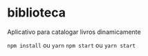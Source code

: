 # biblioteca
Aplicativo para catalogar livros dinamicamente

```npm install``` ou ```yarn```
```npm start``` ou ```yarn start```
